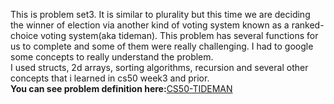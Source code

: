 This is problem set3. It is similar to plurality but this time we are deciding the winner of election via another kind of voting system known as a ranked-choice voting system(aka tideman). This problem has several functions for us to complete and some of them were really challenging. I had to google some concepts to really understand the problem.<br>
I used structs, 2d arrays, sorting algorithms, recursion and several other concepts that i learned in cs50 week3 and prior.<br>
**You can see problem definition here:**[CS50-TIDEMAN](https://cs50.harvard.edu/x/2023/psets/3/tideman/#usage)
